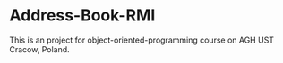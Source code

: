 # Address-Book-RMI
This is an project for object-oriented-programming course on AGH UST Cracow, Poland.
